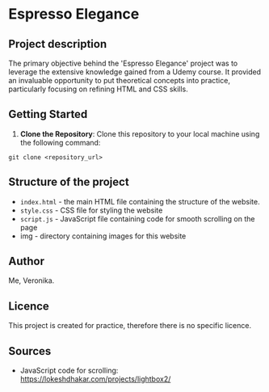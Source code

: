 # Espresso Elegance

## Project description
The primary objective behind the 'Espresso Elegance' project was to leverage the extensive knowledge gained from a Udemy course. It provided an invaluable opportunity to put theoretical concepts into practice, particularly focusing on refining HTML and CSS skills.

## Getting Started

1. **Clone the Repository**: Clone this repository to your local machine using the following command:

```
git clone <repository_url>
```

## Structure of the project
- <code>index.html</code> - the main HTML file containing the structure of the website.
- <code>style.css</code> - CSS file for styling the website
- <code>script.js</code> - JavaScript file containing code for smooth scrolling on the page
- img - directory containing images for this website

## Author
Me, Veronika.

## Licence
This project is created for practice, therefore there is no specific licence.

## Sources
- JavaScript code for scrolling: https://lokeshdhakar.com/projects/lightbox2/
